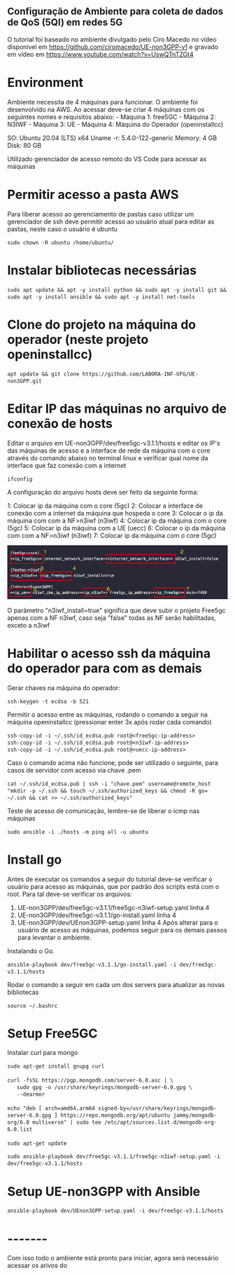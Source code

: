 ## Configuração de Ambiente para coleta de dados de QoS (5QI) em redes 5G

O tutorial foi baseado no ambiente divulgado pelo Ciro Macedo no vídeo disponível em https://github.com/ciromacedo/UE-non3GPP-v1 e gravado em vídeo em https://www.youtube.com/watch?v=UswQTnTZGt4

# Environment
Ambiente necessita de 4 máquinas para funcionar. O ambiente foi desenvolvido na AWS. Ao acessar deve-se criar 4 máquinas com os seguintes nomes e requisitos abaixo:
    - Máquina 1: free5GC
    - Máquina 2: N3IWF
    - Máquina 3: UE
    - Máquina 4: Máquina do Operador (openinstallcc)

SO: Ubuntu 20.04 (LTS) x64
Uname -r: 5.4.0-122-generic
Memory: 4 GB
Disk: 80 GB

Utilizado gerenciador de acesso remoto do VS Code para acessar as máquinas

# Permitir acesso a pasta AWS
Para liberar acesso ao gerenciamento de pastas caso utilizar um gerenciador de ssh deve permitir acesso ao usuário atual para editar as pastas, neste caso o usuário é ubuntu
```
sudo chown -R ubuntu /home/ubuntu/
```

# Instalar bibliotecas necessárias
```
sudo apt update && apt -y install python && sudo apt -y install git && sudo apt -y install ansible && sudo apt -y install net-tools
```

# Clone do projeto na máquina do operador (neste projeto openinstallcc)
```
apt update && git clone https://github.com/LABORA-INF-UFG/UE-non3GPP.git 
```

# Editar IP das máquinas no arquivo de conexão de hosts
Editar o arquivo em UE-non3GPP/dev/free5gc-v3.1.1/hosts e editar os IP's das máquinas de acesso e a interface de rede da máquina com o core através do comando abaixo no terminal linux e verificar qual nome da interface que faz conexão com a internet

```
ifconfig
```
A configuração do arquivo hosts deve ser feito da seguinte forma:

1: Colocar ip da máquina com o core (5gc)
2: Colocar a interface de conexão com a internet da máquina que hospeda o core
3: Colocar o ip da máquina com com a NF>n3iwf (n3iwf)
4: Colocar ip da máquina com o core (5gc)
5: Colocar ip da máquina com a UE (uecc)
6: Colocar o ip da máquina com com a NF>n3iwf (n3iwf)
7: Colocar ip da máquina com o core (5gc)

<p float="center">
    <img src="./img/hosts.png" width="800"/>
</p>
 O parâmetro "n3iwf_install=true" significa que deve subir o projeto Free5gc apenas com a NF n3iwf, caso seja "false" todas as NF serão habilitadas, exceto a n3iwf

# Habilitar o acesso ssh da máquina do operador para com as demais

Gerar chaves na máquina do operador:
```
ssh-keygen -t ecdsa -b 521
```

Permitir o acesso entre as máquinas, rodando o comando a seguir na máquina openinstallcc (pressionar enter 3x após rodar cada comando)
```
ssh-copy-id -i ~/.ssh/id_ecdsa.pub root@<free5gc-ip-address>
ssh-copy-id -i ~/.ssh/id_ecdsa.pub root@<n3iwf-ip-address>
ssh-copy-id -i ~/.ssh/id_ecdsa.pub root@<uecc-ip-address>
```
Caso o comando acima não funcione, pode ser utilizado o seguinte, para casos de servidor com acesso via chave .pem
```
cat ~/.ssh/id_ecdsa.pub | ssh -i "chave.pem" username@remote_host "mkdir -p ~/.ssh && touch ~/.ssh/authorized_keys && chmod -R go= ~/.ssh && cat >> ~/.ssh/authorized_keys"
```

Teste de acesso de comunicação, lembre-se de liberar o icmp nas máquinas
```
sudo ansible -i ./hosts -m ping all -u ubuntu
```

# Install go
Antes de executar os comandos a seguir do tutorial deve-se verificar o usuário para acesso as máquinas, que por padrão dos scripts está com o root. Para tal deve-se verificar os arquivos:
1. UE-non3GPP/dev/free5gc-v3.1.1/free5gc-n3iwf-setup.yaml linha 4
2. UE-non3GPP/dev/free5gc-v3.1.1/go-install.yaml linha 4
3. UE-non3GPP/dev/UEnon3GPP-setup.yaml linha 4
Após alterar para o usuário de acesso as máquinas, podemos seguir para os demais passos para levantar o ambiente.

Instalando o Go.
```
ansible-playbook dev/free5gc-v3.1.1/go-install.yaml -i dev/free5gc-v3.1.1/hosts
```
Rodar o comando a seguir em cada um dos servers para atualizar as novas bibliotecas
```
source ~/.bashrc
```

# Setup Free5GC
Instalar curl para mongo
```
sudo apt-get install gnupg curl

curl -fsSL https://pgp.mongodb.com/server-6.0.asc | \
   sudo gpg -o /usr/share/keyrings/mongodb-server-6.0.gpg \
   --dearmor
   
echo "deb [ arch=amd64,arm64 signed-by=/usr/share/keyrings/mongodb-server-6.0.gpg ] https://repo.mongodb.org/apt/ubuntu jammy/mongodb-org/6.0 multiverse" | sudo tee /etc/apt/sources.list.d/mongodb-org-6.0.list

sudo apt-get update
```
```
sudo ansible-playbook dev/free5gc-v3.1.1/free5gc-n3iwf-setup.yaml -i dev/free5gc-v3.1.1/hosts
```

# Setup UE-non3GPP with Ansible 
```
ansible-playbook dev/UEnon3GPP-setup.yaml -i dev/free5gc-v3.1.1/hosts
```

# -------

Com isso todo o ambiente está pronto para iniciar, agora será necessário acessar os arivos do 